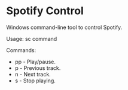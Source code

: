 # Spotify Control

Windows command-line tool to control Spotify.

Usage: sc command

Commands:
* pp - Play/pause.
* p - Previous track.
* n - Next track.
* s - Stop playing.
